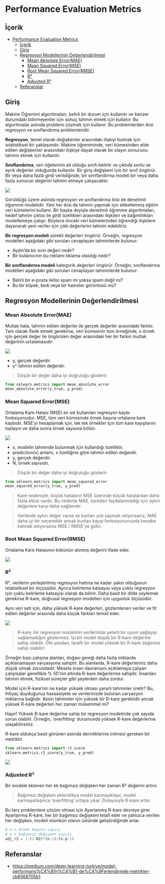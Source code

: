 # Performance Evaluation Metrics

## İçerik
- [Performance Evaluation Metrics](#performance-evaluation-metrics)
  - [İçerik](#i̇çerik)
  - [Giriş](#giriş)
  - [Regresyon Modellerinin Değerlendirilmesi](#regresyon-modellerinin-değerlendirilmesi)
    - [Mean Absolute Error(MAE)](#mean-absolute-errormae)
    - [Mean Squared Error(MSE)](#mean-squared-errormse)
    - [Root Mean Squared Error(RMSE)](#root-mean-squared-errorrmse)
    - [R²](#r)
    - [Adjusted R²](#adjusted-r)
  - [Referanslar](#referanslar)

## Giriş

Makine Öğrenimi algoritmaları, belirli bir durum için kullanılır ve benzer durumdaki bilinmeyenler için sonuç tahmin etmek için kullanır. Bu algoritmalar aslında problemi çözmek için kullanır. Bu problemlerden ikisi regresyon ve sınıflandırma problemleridir.

**Regresyon**, temel olarak değişkenler arasındaki ilişkiyi bulmak için istatistiksel bir yaklaşımdır. Makine öğreniminde, veri kümesinden elde edilen değişkenler arasındaki ilişkiye dayalı olarak bir olayın sonucunu tahmin etmek için kullanılır.

**Sınıflandırma**, veri öğelerinin ait olduğu sınıfı belirtir ve çıktıda sonlu ve ayrık değerler olduğunda kullanılır. Bir giriş değişkeni için bir sınıf öngörür. Bir veya daha fazla girdi verildiğinde, bir sınıflandırma modeli bir veya daha fazla sonucun değerini tahmin etmeye çalışacaktır.

![](photo/1.PNG)

Görüldüğü üzere aslında regresyon ve sınıflandırma ikisi de denetimli öğrenme modelidir. Yani her ikisi de tahmin yapmak için etiketlenmiş eğitim veri kümelerini kullanır. Bir başka deyişle denetimli öğrenme algoritmaları, hedef tahmin çıktısı ile girdi özellikleri arasındaki ilişkileri ve bağımlılıkları modellemeye çalışır. Böylece önceki veri kümelerinden öğrendiği ilişkilere dayanarak yeni veriler için çıktı değerlerini tahmin edebiliriz. 

**Bir regresyon modeli** sürekli değerleri öngörür. Örneğin, regresyon modelleri aşağıdaki gibi soruları cevaplayan tahminlerde bulunur:

* Aydın’da bir evin değeri nedir?
* Bir kullanıcının bu reklamı tıklama olasılığı nedir?

**Bir sınıflandırma modeli** kategorik değerleri öngörür. Örneğin, sınıflandırma modelleri aşağıdaki gibi soruları cevaplayan tahminlerde bulunur:

* Belirli bir e-posta iletisi spam mi yoksa spam değil mi?
* Bu bir köpek, kedi veya bir hamster görüntüsü mü?

## Regresyon Modellerinin Değerlendirilmesi

### Mean Absolute Error(MAE)

Mutlak hata, tahmin edilen değerler ile gerçek değerler arasındaki farktır. Tam olarak ifade etmek gerekirse, veri kümesinin tüm örneğinde, o örnek için gerçek değer ile öngörülen değer arasındaki her bir farkın mutlak değerinin ortalamasıdır.

![](photo/2.PNG)

* y, gerçek değerdir.
* y^ tahmin edilen değerdir.

> Düşük bir değer daha iyi doğruluğu gösterir.

```py
from sklearn.metrics import mean_absolute_error
mean_absolute_error(y_true, y_pred)
```

### Mean Squared Error(MSE)

Ortalama Kare Hatası (MSE) en sık kullanılan regresyon kaybı fonksiyonudur. MSE, tüm veri kümesinde örnek başına ortalama kare kaybıdır. MSE’yi hesaplamak için, tek tek örnekler için tüm kare kayıplarını toplayın ve daha sonra örnek sayısına bölün.

![](photo/3.PNG)

* x, modelin tahminde bulunmak için kullandığı özelliktir.
* prediction(x) anlamı, x özelliğine göre tahmin edilen değerdir.
* y, gerçek değerdir.
* N, örnek sayısıdır.

> Düşük bir değer daha iyi doğruluğu gösterir.

```py
from sklearn.metrics import mean_squared_error
mean_squared_error(y_true, y_pred)
```

> Kare nedeniyle, büyük hataların MSE üzerinde küçük hatalardan daha fazla etkisi vardır. Bu nedenle MAE, kareden faydalanmadığı için aykırı değerlere karşı daha sağlamdır.

> Verilerde aykırı değer varsa ve bunları yok saymak istiyorsanız, MAE daha iyi bir seçenektir ancak bunları kayıp fonksiyonunuzda hesaba katmak istiyorsanız MSE / RMSE’ye gidin.

### Root Mean Squared Error(RMSE)

Ortalama Kare Hatasının kökünün alınmış değerini ifade eder.

![](photo/4.PNG)

### R²

R², verilerin yerleştirilmiş regresyon hattına ne kadar yakın olduğunun istatistiksel bir ölçüsüdür. Ayrıca belirleme katsayısı veya çoklu regresyon için çoklu belirleme katsayısı olarak da bilinir. Daha basit bir dilde söylemek gerekirse R-kare, doğrusal regresyon modelleri için uygunluk ölçüsüdür.

Aynı veri seti için, daha yüksek R-kare değerleri, gözlemlenen veriler ve fit edilen değerler arasında daha küçük farkları temsil eder.

![](photo/5.PNG)

> R-kare, bir regresyon modelinin verilerinize yeterli bir uyum sağlayıp sağlamadığını göstermez. İyi bir model düşük bir R-kare değerine sahip olabilir. Öte yandan, taraflı bir model yüksek bir R-kare değerine sahip olabilir!

Örneğin bazı çalışma alanları, doğası gereği daha fazla miktarda açıklanamayan varyasyona sahiptir. Bu alanlarda, R-kare değerleriniz daha düşük olmak zorundadır. Mesela insan davranışını açıklamaya çalışan çalışmalar genellikle % 50'nin altında R-kare değerlerine sahiptir. İnsanları tahmin etmek, fiziksel süreçler gibi şeylerden daha zordur.

Model için R-kare’nin ne kadar yüksek olması yararlı tahminler üretir? Bu, ihtiyaç duyduğunuz hassasiyete ve verilerinizde bulunan varyasyon miktarına bağlıdır. Kesin tahminler için yüksek bir R-kare gereklidir ancak yüksek R-kare değerleri her zaman mükemmel mi?

Hayır! Yüksek R-kare değerine sahip bir regresyon modelinde çok sayıda sorun olabilir. Örneğin, ‘overfitting’ durumunda yüksek R-kare değerlerine ulaşabilirsiniz.

R-kare oldukça basit görünen aslında derinliklerine inilmesi gereken bir metriktir.

```py
from sklearn.metrics import r2_score
sklearn.metrics.r2_score(y_true, y_pred)
```

![](photo/6.PNG)

### Adjusted R²

Bir modele eklenen her ek bağımsız değişken her zaman R² değerini artırır.

> Bağımsız değişken eklendikçe model karmaşıklaşır, model karmaşıklaşınca ‘overfitting’ ortaya çıkar. Dolayısıyla R-kare artar.

Bu tarz problemlere çözüm olması için Ayarlanmış R-kare devreye girer. Ayarlanmış R-kare, her bir bağımsız değişkeni telafi eder ve yalnızca verilen her değişken, modeli mümkün olanın üstünde geliştirdiğinde artar.

```py
# n = örnek boyutu sayısı
# p = bağımsız değişken sayısı
adj_r2 = 1-(1-R2)*(n-1)/(n-p-1)
```



## Referanslar

* https://medium.com/deep-learning-turkiye/model-performans%C4%B1n%C4%B1-de%C4%9Ferlendirmek-metrikler-cb6568705b1
